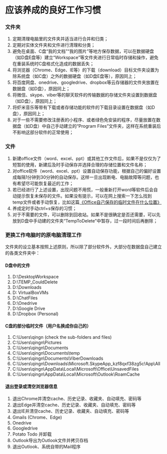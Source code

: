 # 应该养成的良好工作习惯

### 文件夹

1. 定期清理电脑里的文件夹并适当进行合并和归类；
2. 定期对实体文件夹和文件进行清理和分类；
3. 避免在桌面、C盘“我的文档”“我的图片”等地方保存数据，可以在数据硬盘（如D盘E盘等）建立“Workspace”等文件夹进行日常临时存储和操作，避免在重装系统时C盘格式化造成的数据丢失；
4. 将浏览器（Chrome、Edge、IE等）的下载（download）目标文件夹设置为除系统盘（如C盘）之外的数据硬盘（如D盘E盘等），原因同上；
5. 将百度网盘、onedrive、googledrive、dropbox等云存储器的文件夹放置在数据盘（如D盘），原因同上；
6. 将微信、skype、viber等的聊天软件的传输数据的存储文件夹设置到数据盘（如D盘），原因同上；
7. 将虾米音乐等带有下载或者存储功能的软件的下载目录设置在数据盘（如D盘），原因同上；
8. 对于一些不需要修改注册表的小程序、或者绿色免安装的程序，尽量放置在数据盘（如D盘）中自己手动建立的“Program Files”文件夹，这样在系统重装后不影响这部分软件的正常使用；

### 文件

1. 新建office文件（word、excel、ppt）或其他工作文件后，如果不是仅仅为了短暂的使用，新建后及时手动保存并选择合理的存储位置和文件名称；
2. 对office软件（word、excel、ppt）设置自动保存功能，根据自己的偏好设置成每隔1分钟到30分钟的自动保存。这样一旦出现断电、电脑故障等问题，也有希望尽可能恢复最近的工作；
3. 若已经进行了上述设置，出现问题不用慌，一般重新打开word等软件后会自动提示恢复未保存的文件。如果没有提示，可以在网上搜索一下怎么找到temp文件或者手动恢复，比如这篇[《Office自己保存的临时文件在什么位置》](https://zhidao.baidu.com/question/220923204.html)
4. 养成定时手动ctrl+s保存的习惯；
5. 对于不需要的文件，可以删除到回收站。如果不是很确定是否还需要，可以先放到D盘中手动建的文件夹“TempToDelete”中暂存，过一段时间后再删除；

### 更换工作电脑时的原电脑清理工作

文件夹的设立基本按照上述原则，所以除了部分软件外，大部分在数据盘自己建立的各类文件夹中：

#### D盘中的文件

1. D:\DesktopWorkspace 
2. D:\TEMP\_CouldDelete 
3. D:\Downloads
4. D: VirtualBoxVMs
5. D:\ChatFiles 
6. D:\Onedrive
7. D:\Google Drive
8. D:\Dropbox \(Personal\)

#### C盘的部分临时文件（用户名换成你自己的）

1. C:\Users\qingn   \(check the sub-folders and files\)
2. C:\Users\qingn\Pictures
3. C:\Users\qingn\Documents
4. C:\Users\qingn\Documents\temp 
5. C:\Users\qingn\Documents\ViberDownloads
6. C:\Users\qingn\Downloads\Microsoft.SkypeApp\_kzf8qxf38zg5c!App\All 
7. C:\Users\qingn\AppData\Local\Microsoft\Office\UnsavedFiles
8. C:\Users\qingn\AppData\Local\Microsoft\Outlook\RoamCache

#### 退出登录或清空浏览器信息

1. 退出Chrome并清空cache、历史记录、收藏夹、自动填充、密码等
2. 退出Edge并清空cache、历史记录、收藏夹、自动填充、密码等
3. 退出IE并清空cache、历史记录、收藏夹、自动填充、密码等
4. Gmails \(Chrome、Edge\)
5. Onedrive 
6. Googledrive 
7. Potato Todo 并卸载
8. Outlook导出为Outlook文件并拷贝存档
9. 退出Outlook、系统自带的Mail程序

